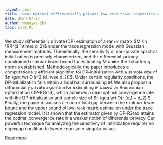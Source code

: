 ```yaml
---
layout: post
title: "Near-Optimal differentially private low-rank trace regression with guaranteed private initialization"
date: 2024-04-27
author: Mengyue Zha
tags: stat.ML
---
```


We study differentially private (DP) estimation of a rank-$r$ matrix $M \in \RR^{d_1\times d_2}$ under the trace regression model with Gaussian measurement matrices. Theoretically, the sensitivity of non-private spectral initialization is precisely characterized, and the differential-privacy-constrained minimax lower bound for estimating $M$ under the Schatten-$q$ norm is established. Methodologically, the paper introduces a computationally efficient algorithm for DP-initialization with a sample size of $n \geq \wt O (r^2 (d_1\vee d_2))$. Under certain regularity conditions, the DP-initialization falls within a local ball surrounding $M$. We also propose a differentially private algorithm for estimating $M$ based on Riemannian optimization (DP-RGrad), which achieves a near-optimal convergence rate with the DP-initialization and sample size of $n \geq \wt O(r (d_1 + d_2))$. Finally, the paper discusses the non-trivial gap between the minimax lower bound and the upper bound of low-rank matrix estimation under the trace regression model. It is shown that the estimator given by DP-RGrad attains the optimal convergence rate in a weaker notion of differential privacy. Our powerful technique for analyzing the sensitivity of initialization requires no eigengap condition between $r$ non-zero singular values.

[Read more](https://arxiv.org/abs/2403.15999)